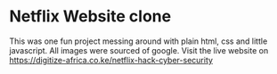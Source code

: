 # Netflix Website clone
This was one fun project messing around with plain html, css and little javascript. All images were sourced of google.
Visit the live website on https://digitize-africa.co.ke/netflix-hack-cyber-security 
